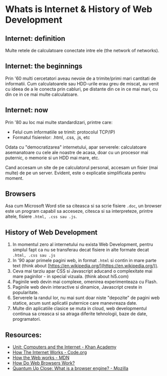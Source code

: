 # Whats is Internet & History of Web Development

## Internet: definition
Multe retele de calculatoare conectate intre ele (the network of networks).

## Internet: the beginnings 
Prin '60 multi cercetatori aveau nevoie de a trimite/primi mari cantitati de informatii. Cum calculatoarele sau HDD-urile erau greu de miscat, au venit cu ideea de a le conecta prin cabluri, pe distante din ce in ce mai mari, cu din ce in ce mai multe calculatoare.


## Internet: now
Prin '80 au loc mai multe standardizari, printre care:
- Felul cum informatiile se trimit: protocolul TCP/IP)
- Formatul fisierelor: .html, .css, .js, etc

Odata cu "democratizarea" internetului, apar serverele: calculatoare asemanatoare cu cele ale noastre de acasa, doar cu un procesor mai puternic, o memorie si un HDD mai mare, etc.

Cand accesam un site de pe calculatorul personal, accesam un fisier (mai multe) de pe un server. Evident, este o explicatie simplificata pentru moment. 


## Browsers
Asa cum Microsoft Word stie sa citeasca si sa scrie fisiere `.doc`, un browser este un program capabil sa acceseze, citesca si sa interpreteze, printre altele, fisiere `.html, .css sau .js`.


## History of Web Development
1. In momentul zero al internetului nu exista Web Development, pentru simplul fapt ca nu se transferau decat fisiere in alte formate decat `.html, .css sau .js`
2. In '90 apar primele pagini web, in format `.html` si contin in mare parte text (think about [https://en.wikipedia.org/](https://en.wikipedia.org/)).
3. Ceva mai tarziu apar CSS si Javascript aducand o complexitate mai mare paginilor - in special vizuala. (think about hi5.com)
3. Paginile web devin mai complexe, omenirea experimenteaza cu Flash. 
4. Paginile web devin interactive si dinamice, Javascript creste in popularitate.
5. Serverele la randul lor, nu mai sunt doar niste "depozite" de pagini web statice, acum sunt aplicatii puternice care manevreaza date. 
6. Multe din aplicatiile clasice se muta in cloud, web developmentul continua sa creasca si sa atraga diferite tehnologii, baze de date, programatori.



## Resources:
* [Unit: Computers and the Internet - Khan Academy](https://www.khanacademy.org/computing/code-org/computers-and-the-internet)
* [How The Internet Works - Code.org](https://www.youtube.com/watch?v=Dxcc6ycZ73M&list=PLzdnOPI1iJNfMRZm5DDxco3UdsFegvuB7&index=1)
* [How the Web works - MDN](https://developer.mozilla.org/en-US/docs/Learn/Getting_started_with_the_web/How_the_Web_works)
* [How Do Web Browsers Work?](https://www.youtube.com/watch?v=WjDrMKZWCt0)
* [Quantum Up Close: What is a browser engine? - Mozilla](https://hacks.mozilla.org/2017/05/quantum-up-close-what-is-a-browser-engine/)
